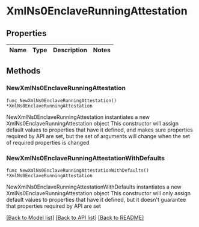 # XmlNs0EnclaveRunningAttestation

## Properties

Name | Type | Description | Notes
------------ | ------------- | ------------- | -------------

## Methods

### NewXmlNs0EnclaveRunningAttestation

`func NewXmlNs0EnclaveRunningAttestation() *XmlNs0EnclaveRunningAttestation`

NewXmlNs0EnclaveRunningAttestation instantiates a new XmlNs0EnclaveRunningAttestation object
This constructor will assign default values to properties that have it defined,
and makes sure properties required by API are set, but the set of arguments
will change when the set of required properties is changed

### NewXmlNs0EnclaveRunningAttestationWithDefaults

`func NewXmlNs0EnclaveRunningAttestationWithDefaults() *XmlNs0EnclaveRunningAttestation`

NewXmlNs0EnclaveRunningAttestationWithDefaults instantiates a new XmlNs0EnclaveRunningAttestation object
This constructor will only assign default values to properties that have it defined,
but it doesn't guarantee that properties required by API are set


[[Back to Model list]](../README.md#documentation-for-models) [[Back to API list]](../README.md#documentation-for-api-endpoints) [[Back to README]](../README.md)


